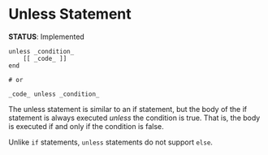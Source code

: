# Unless Statement 
**STATUS**: Implemented 
 
    unless _condition_
        [[ _code_ ]]
    end 

    # or 

    _code_ unless _condition_

The unless statement is similar to an if statement, but the body of the if statement is always executed _unless_ the condition is true. That is, the body is executed if and only if the condition is false. 

Unlike `if` statements, `unless` statements do not support `else`.
